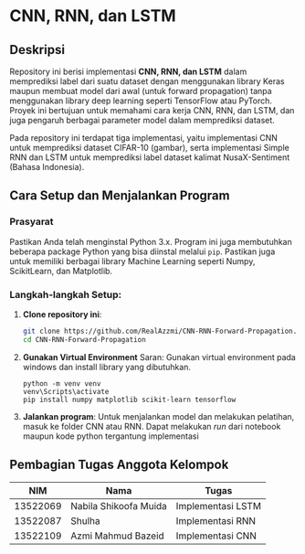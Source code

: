 # CNN, RNN, dan LSTM

## Deskripsi
Repository ini berisi implementasi **CNN, RNN, dan LSTM** dalam memprediksi label dari suatu dataset dengan menggunakan library Keras maupun membuat model dari awal (untuk forward propagation) tanpa menggunakan library deep learning seperti TensorFlow atau PyTorch. Proyek ini bertujuan untuk memahami cara kerja CNN, RNN, dan LSTM, dan juga pengaruh berbagai parameter model dalam memprediksi dataset. 

Pada repository ini terdapat tiga implementasi, yaitu implementasi CNN untuk memprediksi dataset CIFAR-10 (gambar), serta implementasi Simple RNN dan LSTM untuk memprediksi label dataset kalimat NusaX-Sentiment (Bahasa Indonesia).
  
## Cara Setup dan Menjalankan Program

### Prasyarat
Pastikan Anda telah menginstal Python 3.x. Program ini juga membutuhkan beberapa package Python yang bisa diinstal melalui `pip`. Pastikan juga untuk memiliki berbagai library Machine Learning seperti Numpy, ScikitLearn, dan Matplotlib.

### Langkah-langkah Setup:
1. **Clone repository ini**:
   ```bash
   git clone https://github.com/RealAzzmi/CNN-RNN-Forward-Propagation.git
   cd CNN-RNN-Forward-Propagation
   ```

2. **Gunakan Virtual Environment**
   Saran: Gunakan virtual environment pada windows dan install library yang dibutuhkan.
   ```
   python -m venv venv
   venv\Scripts\activate
   pip install numpy matplotlib scikit-learn tensorflow
   ```
3. **Jalankan program**:
   Untuk menjalankan model dan melakukan pelatihan, masuk ke folder CNN atau RNN. Dapat melakukan _run_ dari notebook maupun kode python tergantung implementasi

## Pembagian Tugas Anggota Kelompok

| **NIM**    | **Nama**                      | **Tugas**                 |
|-----------|-------------------------------|---------------------------|
| 13522069  | Nabila Shikoofa Muida         | Implementasi LSTM         |
| 13522087  | Shulha                        | Implementasi RNN          |
| 13522109  | Azmi Mahmud Bazeid            | Implementasi CNN          |
